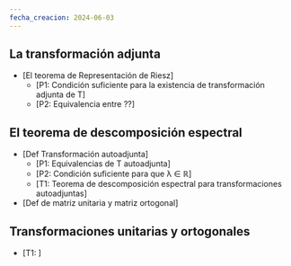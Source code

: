```yaml
---
fecha_creacion: 2024-06-03
---
```


## La transformación adjunta
 - [El teorema de Representación de Riesz]
    - [P1: Condición suficiente para la existencia de transformación adjunta de T]
    - [P2: Equivalencia entre ??]

## El teorema de descomposición espectral
 - [Def Transformación autoadjunta]
    - [P1: Equivalencias de T autoadjunta]
    - [P2: Condición suficiente para que λ ∈ ℝ]
    - [T1: Teorema de descomposición espectral para transformaciones autoadjuntas]
 - [Def de matriz unitaria y matriz ortogonal]

## Transformaciones unitarias y ortogonales
 - [T1: ]
